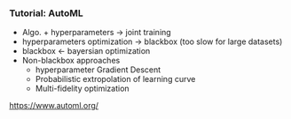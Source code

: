 ### Tutorial: AutoML

* Algo. + hyperparameters -> joint training
* hyperparameters optimization -> blackbox (too slow for large datasets)
* blackbox <- bayersian optimization
* Non-blackbox approaches
  * hyperparameter Gradient Descent
  * Probabilistic extropolation of learning curve
  * Multi-fidelity optimization
 
 https://www.automl.org/
